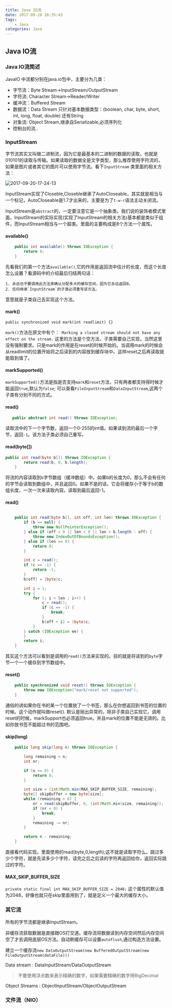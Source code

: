 ```yaml
---
title: Java IO流
date: 2017-09-20 16:35:43
tags:
	- Java
categories: Java
---
```


## Java IO流

### Java IO流简述

JavaIO 中流都分别在java.io包中，主要分为几类：

* 字节流：Byte Stream->InputStream/OutputStream
* 字符流: Character Stream->Reader/Writer
* 缓冲流：Buffered Stream
* 数据流：Data Stream 只针对基本数据类型：(boolean, char, byte, short, int, long, float, double) 还有String
* 对象流: Object Stream,继承自Serializable,必须序列化
* 控制台的流..

### InputStream

字节流其实又叫做二进制流，因为它是最基本的二进制的数据的读取，也就是010101的读取与传输。如果读取的数据全是文字类型，那么推荐使用字符流的，如果是图片或者其它的图片可以使用字节流。看下`InputStream` 类里面的相关方法：

![2017-09-20-17-24-13](/images/qiniu/2017-09-20-17-24-13.png)

InputStream实现了Closeble,Closeble继承了AutoCloseable，其实就是相当与一个标记，AutoCloseable是1.7才出来的，主要是为了`t-w-r`语法主动关闭流。

InputStream是`abstract`的，一定要注意它是一个抽象类。我们说的装饰者模式里面，InputStream的实际实现(实现了InputStream的相关方法)基本都是类似于组件，而InputStream相当与一个超类。里面的主要构成是8个方法一个属性。

#### available()

```java
    public int available() throws IOException {
        return 0;
    }
```

先看我们的第一个方法`available()`,它的作用是返回流中估计的长度，而这个长度怎么设置？看源码中的介绍最后归结两句话：

```
1. 永远也不要调用此方法来确认分配多大的缓存空间，因为它永远返回0。
2. 任何继承`InputStream`的子类必须重写该方法。
```

意思就是子类自己去实现这个方法。
<!-- more -->

#### mark()

```
public synchronized void mark(int readlimit) {}
```

`mark()`方法在原文中有个：` Marking a closed stream should not have any effect on the stream.` 这里的方法是个空方法，子类需要自己实现，当然这里没有强制要求。只是mark的作用是在reset的时候开始的。当调用mark的时候会从readlimit的位置开始将之后读到的内容放到缓存块中。这样reset之后再读取就能取到值了。

#### markSupported()

`markSupported()`方法是指是否支持`mark`和`reset`方法，只有两者都支持得时候才能返回`true`,默认为`false`;
可以查看`FileInputStream`和`DataInputStream`,这两个子类有分别不同的方式。

#### read()

```java
   public abstract int read() throws IOException;
```

读取流中的下一个字节数，返回一个0-255的int值。如果读到流的最后一个字节，返回`-1`。该方法子类必须自己重写。

#### read(byte[])

```java
public int read(byte b[]) throws IOException {
        return read(b, 0, b.length);
    }
```

将流的内容读取到`b`字节数组（缓冲数组）中。如果b的长度为0，那么不会有任何的字节会读取到数组中，并且返回0。如果不是的话，它会将缓存小于等于b的数组长度，一次一次来读取内容。读取到最后返回-1。


#### read()

```java

    public int read(byte b[], int off, int len) throws IOException {
        if (b == null) {
            throw new NullPointerException();
        } else if (off < 0 || len < 0 || len > b.length - off) {
            throw new IndexOutOfBoundsException();
        } else if (len == 0) {
            return 0;
        }

        int c = read();
        if (c == -1) {
            return -1;
        }
        b[off] = (byte)c;

        int i = 1;
        try {
            for (; i < len ; i++) {
                c = read();
                if (c == -1) {
                    break;
                }
                b[off + i] = (byte)c;
            }
        } catch (IOException ee) {
        }
        return i;
    }

```

其实这个方法可以看到是调用的`read()`方法来实现的。目的就是将读到的`byte`字节一个一个缓存到字节数组中。

#### reset()

```java
    public synchronized void reset() throws IOException {
        throw new IOException("mark/reset not supported");
    }
```

通俗的讲如果你在书的某一个位置放了一个书签，那么在你想返回到书签的位置的时候。这个动作就叫做reset().
默认是抛出异常的，除非子类自己实现它。调用reset的时候，markSupport也必须返回true。并且mark的位置不能是无效的。比如你放书签不能超过书的范围吧。

#### skip(long)

```java
    public long skip(long n) throws IOException {

        long remaining = n;
        int nr;

        if (n <= 0) {
            return 0;
        }

        int size = (int)Math.min(MAX_SKIP_BUFFER_SIZE, remaining);
        byte[] skipBuffer = new byte[size];
        while (remaining > 0) {
            nr = read(skipBuffer, 0, (int)Math.min(size, remaining));
            if (nr < 0) {
                break;
            }
            remaining -= nr;
        }

        return n - remaining;
    }
```

直接看代码实现。里面使用的read(byte,0,length);这不就是读取字符么。跳过多少个字符，就是先读多少个字符，读完之后之后读的字符再返回给你，返回实际跳过的字符。

####  MAX_SKIP_BUFFER_SIZE

`private static final int MAX_SKIP_BUFFER_SIZE = 2048;` 这个属性的默认值为2048，好像也就只在skip里面用到了，就是定义一个最大的缓存大小。

### 其它流

所有的字节流都是继承InputStream。

非缓存流获取数据是直接跟OS打交道。缓存流将数据读到内存空间然后内存空间空了才去调用底层OS方法。自动刷缓存可以设置`autoflush`,通过构造方法设置。

建立一个缓存流`new DataOutputStream(new BufferedOutputStream(new FileOutputStream(dataFile)))`

Data stream : DataInputStream/DataOutputStream  

> 不要使用浮点数来表示精确的数字，如果需要精确的数字用BigDecimal

Object Streams : ObjectInputStream/ObjectOutputStream 

### 文件流（NIO）